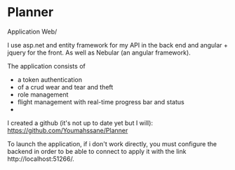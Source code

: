 # Planner


Application Web/ 

I use asp.net and entity framework for my API in the back end and angular + jquery for the front.
As well as Nebular (an angular framework).

The application consists of 
- a token authentication
 - of a crud wear and tear and theft
 - role management
 - flight management with real-time progress bar and status
 - 

I created a github (it's not up to date yet but I will): https://github.com/Youmahssane/Planner




To launch the application, if i don't work directly, you must configure the backend in order to be able to connect to
apply it with the link http://localhost:51266/.


